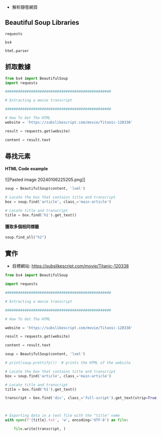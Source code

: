 * 解析靜態網頁
## Beautiful Soup Libraries
```
requests

bs4

html.parser
```
## 抓取數據
```python
from bs4 import BeautifulSoup
import requests

#################################################

# Extracting a movie transcript

#################################################

# How To Get The HTML
website = 'https://subslikescript.com/movie/Titanic-120338'

result = requests.get(website)

content = result.text
```
## 尋找元素
#### HTML Code example
![[Pasted image 20240106225205.png]]
```python
soup = BeautifulSoup(content, 'lxml')

# Locate the box that contains title and transcript
box = soup.find('article', class_='main-article')

# Locate title and transcript
title = box.find('h1').get_text()
```
#### 獲取多個相同標籤
```python
soup.find_all("h2")
```

## 實作
* 目標網站: https://subslikescript.com/movie/Titanic-120338
```python
from bs4 import BeautifulSoup

import requests

#################################################

# Extracting a movie transcript

#################################################

# How To Get The HTML

website = 'https://subslikescript.com/movie/Titanic-120338'

result = requests.get(website)

content = result.text

soup = BeautifulSoup(content, 'lxml')

# print(soup.prettify())  # prints the HTML of the website

# Locate the box that contains title and transcript
box = soup.find('article', class_='main-article')

# Locate title and transcript
title = box.find('h1').get_text()

transcript = box.find('div', class_='full-script').get_text(strip=True, separator=' ')

  

# Exporting data in a text file with the "title" name
with open(f'{title}.txt', 'w', encoding='UTF-8') as file:

    file.write(transcript, )
```